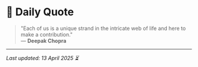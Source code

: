 # 📜 Daily Quote

> "Each of us is a unique strand in the intricate web of life and here to make a contribution."  
> — **Deepak Chopra**

---

_Last updated: 13 April 2025 ⏳_
